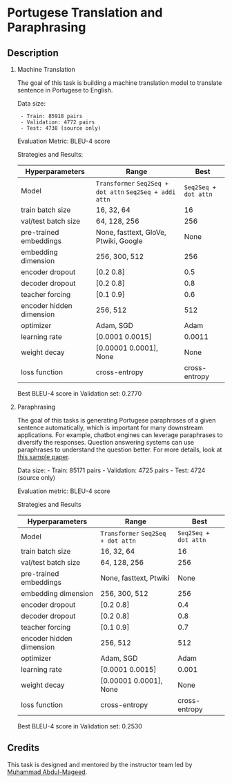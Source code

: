 # Portugese Translation and Paraphrasing


## Description

1. Machine Translation

    The goal of this task is building a machine translation model to translate sentence in Portugese to English. 
    
    Data size:

        - Train: 85918 pairs
        - Validation: 4772 pairs
        - Test: 4738 (source only)
    
    Evaluation Metric: BLEU-4 score

    Strategies and Results:

    | Hyperparameters | Range | Best |
    |-----------------|-------|------|
    | Model | `Transformer` `Seq2Seq + dot attn` `Seq2Seq + addi attn` | `Seq2Seq + dot attn` |
    | train batch size | 16, 32, 64 | 16 |
    | val/test batch size | 64, 128, 256 | 256 |
    | pre-trained embeddings | None, fasttext, GloVe, Ptwiki, Google | None |
    | embedding dimension | 256, 300, 512 | 256 |
    | encoder dropout | [0.2 0.8] | 0.5 |
    | decoder dropout | [0.2 0.8] | 0.8 |
    | teacher forcing | [0.1 0.9] | 0.6 |
    | encoder hidden dimension | 256, 512 | 512 |
    | optimizer | Adam, SGD | Adam |
    | learning rate | [0.0001 0.0015] | 0.0011 |
    | weight decay | [0.00001 0.0001], None | None |
    | loss function | cross-entropy | cross-entropy |
    
    Best BLEU-4 score in Validation set: 0.2770

2. Paraphrasing

    The goal of this tasks is generating Portugese paraphrases of a given sentence automatically, which is important for many downstream applications. For example, chatbot engines can leverage paraphrases to diversify the responses. Question answering systems can use paraphrases to understand the question better. For more details, look at [this sample paper](http://people.ee.duke.edu/~lcarin/emnlp_gap.pdf).

    Data size:
        - Train: 85171 pairs
        - Validation: 4725 pairs
        - Test: 4724 (source only)

    Evaluation metric: BLEU-4 score

    Strategies and Results

    | Hyperparameters | Range | Best |
    |-----------------|-------|------|
    | Model | `Transformer` `Seq2Seq + dot attn` | `Seq2Seq + dot attn` |
    | train batch size | 16, 32, 64 | 16 |
    | val/test batch size | 64, 128, 256 | 256 |
    | pre-trained embeddings | None, fasttext, Ptwiki | None |
    | embedding dimension | 256, 300, 512 | 256 |
    | encoder dropout | [0.2 0.8] | 0.4 |
    | decoder dropout | [0.2 0.8] | 0.8 |
    | teacher forcing | [0.1 0.9] | 0.7 |
    | encoder hidden dimension | 256, 512 | 512 |
    | optimizer | Adam, SGD | Adam |
    | learning rate | [0.0001 0.0015] | 0.001 |
    | weight decay | [0.00001 0.0001], None | None |
    | loss function | cross-entropy | cross-entropy |
    
    Best BLEU-4 score in Validation set: 0.2530



## Credits

This task is designed and mentored by the instructor team led by [Muhammad Abdul-Mageed](https://mageed.arts.ubc.ca/).
